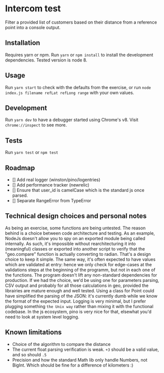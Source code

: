 # Intercom test
Filter a provided list of customers based on their distance from a reference point into a console output.

## Installation
Requires yarn or npm. Run `yarn` or `npm install` to install the development dependencies.
Tested version is node 8.

## Usage
Run `yarn start` to check with the defaults from the exercise, or run `node index.js filename refLat refLong range` with your own values.

## Development
Run `yarn dev` to have a debugger started using Chrome's v8. Visit `chrome://inspect` to see more.

## Tests
Run `yarn test` or `npm test`

## Roadmap
 - [] Add real logger (winston/pino/logentries)
 - [] Add performance tracker (newrelic)
 - [] Ensure that user_id is camelCase which is the standard js once parsed. 
 - [] Separate RangeError from TypeError

## Technical design choices and personal notes
As being an exercise, some functions are being untested. The reason behind is a choice between code architecture and testing. As an example, NodeJs doesn't allow you to spy on an exported module being called internally. As such, it's impossible without rearchitecturing it into (meaningful) classes or exported into another script to verify that the "geo.compare" function is actually converting to radian.
That's a design choice to keep it simple.
The same way, it's often expected to have values which are validated at entry: hence we only check for edge-cases at the validations steps at the beginning of the programm, but not in each one of the functions.
The program doesn't lift any non-standard dependencies for production. If we had the choice, we'd be using one for parameters parsing, CSV output and probably for all those calculations in geo, provided the librairies are mature enough and well tested.
Using a class for Point could have simplified the parsing of the JSON: it's currently dumb while we know the format of the expected input.
Logging is very minimal, but I prefer plugging something `the Unix way` rather than mixing it with the functional codebase. In the js ecosystem, pino is very nice for that, elsewhat you'd need to look at system level logging.


## Known limitations
 - Choice of the algorithm to compare the distance
 - The current float parsing verification is weak. `+3` should be a valid value, and so should `.5`
 - Precision and how the standard Math lib only handle Numbers, not BigInt. Which should be fine for a difference of kilometers :)

